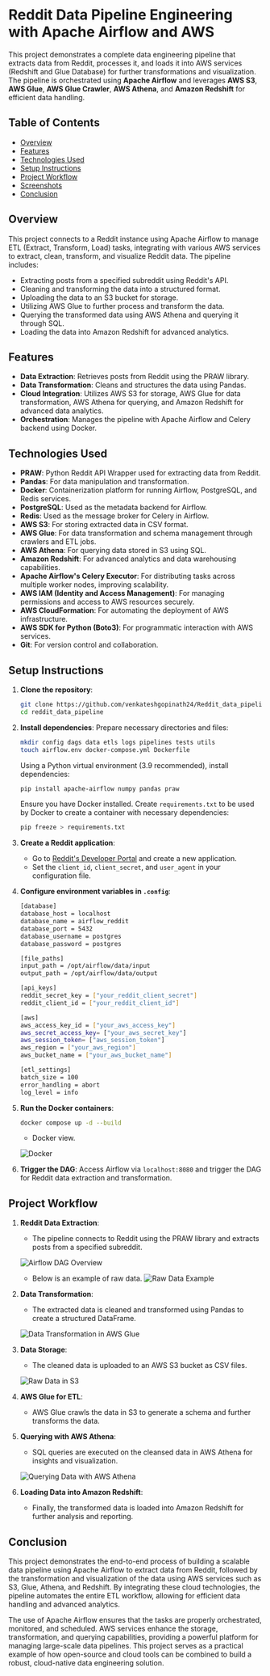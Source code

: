 
# Reddit Data Pipeline Engineering with Apache Airflow and AWS

This project demonstrates a complete data engineering pipeline that extracts data from Reddit, processes it, and loads it into AWS services (Redshift and Glue Database) for further transformations and visualization. The pipeline is orchestrated using **Apache Airflow** and leverages **AWS S3**, **AWS Glue**, **AWS Glue Crawler**, **AWS Athena**, and **Amazon Redshift** for efficient data handling.

## Table of Contents
- [Overview](#overview)
- [Features](#features)
- [Technologies Used](#technologies-used)
- [Setup Instructions](#setup-instructions)
- [Project Workflow](#project-workflow)
- [Screenshots](#screenshots)
- [Conclusion](#conclusion)

## Overview

This project connects to a Reddit instance using Apache Airflow to manage ETL (Extract, Transform, Load) tasks, integrating with various AWS services to extract, clean, transform, and visualize Reddit data. The pipeline includes:

- Extracting posts from a specified subreddit using Reddit's API.
- Cleaning and transforming the data into a structured format.
- Uploading the data to an S3 bucket for storage.
- Utilizing AWS Glue to further process and transform the data.
- Querying the transformed data using AWS Athena and querying it through SQL.
- Loading the data into Amazon Redshift for advanced analytics.

## Features
- **Data Extraction**: Retrieves posts from Reddit using the PRAW library.
- **Data Transformation**: Cleans and structures the data using Pandas.
- **Cloud Integration**: Utilizes AWS S3 for storage, AWS Glue for data transformation, AWS Athena for querying, and Amazon Redshift for advanced data analytics.
- **Orchestration**: Manages the pipeline with Apache Airflow and Celery backend using Docker.

## Technologies Used

- **PRAW**: Python Reddit API Wrapper used for extracting data from Reddit.
- **Pandas**: For data manipulation and transformation.
- **Docker**: Containerization platform for running Airflow, PostgreSQL, and Redis services.
- **PostgreSQL**: Used as the metadata backend for Airflow.
- **Redis**: Used as the message broker for Celery in Airflow.
- **AWS S3**: For storing extracted data in CSV format.
- **AWS Glue**: For data transformation and schema management through crawlers and ETL jobs.
- **AWS Athena**: For querying data stored in S3 using SQL.
- **Amazon Redshift**: For advanced analytics and data warehousing capabilities.
- **Apache Airflow's Celery Executor**: For distributing tasks across multiple worker nodes, improving scalability.
- **AWS IAM (Identity and Access Management)**: For managing permissions and access to AWS resources securely.
- **AWS CloudFormation**: For automating the deployment of AWS infrastructure.
- **AWS SDK for Python (Boto3)**: For programmatic interaction with AWS services.
- **Git**: For version control and collaboration.

## Setup Instructions

1. **Clone the repository**:
   ```bash
   git clone https://github.com/venkateshgopinath24/Reddit_data_pipeline.git
   cd reddit_data_pipeline
   ```

2. **Install dependencies**:
   Prepare necessary directories and files:
   ```bash
   mkdir config dags data etls logs pipelines tests utils
   touch airflow.env docker-compose.yml Dockerfile
   ```
   Using a Python virtual environment (3.9 recommended), install dependencies:
   ```bash
   pip install apache-airflow numpy pandas praw
   ```
   Ensure you have Docker installed. Create `requirements.txt` to be used by Docker to create a container with necessary dependencies:
   ```bash
   pip freeze > requirements.txt
   ```

3. **Create a Reddit application**:
   - Go to [Reddit's Developer Portal](https://www.reddit.com/prefs/apps) and create a new application.
   - Set the `client_id`, `client_secret`, and `user_agent` in your configuration file.

4. **Configure environment variables in `.config`**:
   ```bash
   [database]
   database_host = localhost
   database_name = airflow_reddit
   database_port = 5432
   database_username = postgres
   database_password = postgres

   [file_paths]
   input_path = /opt/airflow/data/input
   output_path = /opt/airflow/data/output

   [api_keys]
   reddit_secret_key = ["your_reddit_client_secret"]
   reddit_client_id = ["your_reddit_client_id"]

   [aws]
   aws_access_key_id = ["your_aws_access_key"]
   aws_secret_access_key= ["your_aws_secret_key"]
   aws_session_token= ["aws_session_token"]
   aws_region = ["your_aws_region"]
   aws_bucket_name = ["your_aws_bucket_name"] 
   
   [etl_settings]
   batch_size = 100
   error_handling = abort
   log_level = info
   ```

5. **Run the Docker containers**:
   ```bash
   docker compose up -d --build
   ```
   - Docker view.
   
   ![Docker](utils/images/Docker_ss.png)


6. **Trigger the DAG**:
   Access Airflow via `localhost:8080` and trigger the DAG for Reddit data extraction and transformation.

## Project Workflow

1. **Reddit Data Extraction**:
   - The pipeline connects to Reddit using the PRAW library and extracts posts from a specified subreddit.
   
   ![Airflow DAG Overview](utils/images/Airflow_ss.png)

   - Below is an example of raw data.
   ![Raw Data Example](utils/images/Raw_data_reddit_ss.png)

2. **Data Transformation**:
   - The extracted data is cleaned and transformed using Pandas to create a structured DataFrame.

   ![Data Transformation in AWS Glue](utils/images/Data_transformation_ss.png)

3. **Data Storage**:
   - The cleaned data is uploaded to an AWS S3 bucket as CSV files.

   ![Raw Data in S3](utils/images/Raw_data_inS3.png)

4. **AWS Glue for ETL**:
   - AWS Glue crawls the data in S3 to generate a schema and further transforms the data.

5. **Querying with AWS Athena**:
   - SQL queries are executed on the cleansed data in AWS Athena for insights and visualization.

   ![Querying Data with AWS Athena](utils/images/Querying_Athena_ss.png)

6. **Loading Data into Amazon Redshift**:
   - Finally, the transformed data is loaded into Amazon Redshift for further analysis and reporting.

## Conclusion

This project demonstrates the end-to-end process of building a scalable data pipeline using Apache Airflow to extract data from Reddit, followed by the transformation and visualization of the data using AWS services such as S3, Glue, Athena, and Redshift. By integrating these cloud technologies, the pipeline automates the entire ETL workflow, allowing for efficient data handling and advanced analytics.

The use of Apache Airflow ensures that the tasks are properly orchestrated, monitored, and scheduled. AWS services enhance the storage, transformation, and querying capabilities, providing a powerful platform for managing large-scale data pipelines. This project serves as a practical example of how open-source and cloud tools can be combined to build a robust, cloud-native data engineering solution.
